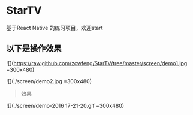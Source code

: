 # StarTV
基于React Native 的练习项目，欢迎start

## 以下是操作效果


![](https://raw.github.com/zcwfeng/StarTV/tree/master/screen/demo1.jpg =300x480)

![](./screen/demo2.jpg =300x480)

> 效果

![](./screen/demo-2016 17-21-20.gif =300x480)
